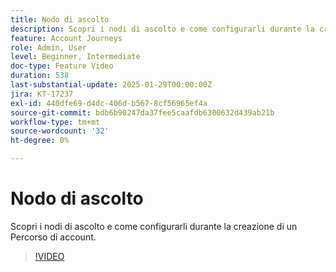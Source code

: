 ```yaml
---
title: Nodo di ascolto
description: Scopri i nodi di ascolto e come configurarli durante la creazione di un Percorso di account.
feature: Account Journeys
role: Admin, User
level: Beginner, Intermediate
doc-type: Feature Video
duration: 538
last-substantial-update: 2025-01-29T00:00:00Z
jira: KT-17237
exl-id: 440dfe69-d4dc-406d-b567-8cf56965ef4a
source-git-commit: bdb6b90247da37fee5caafdb6300632d439ab21b
workflow-type: tm+mt
source-wordcount: '32'
ht-degree: 0%

---
```


# Nodo di ascolto

Scopri i nodi di ascolto e come configurarli durante la creazione di un Percorso di account.

>[!VIDEO](https://video.tv.adobe.com/v/3443219/?learn=on&enablevpops)
